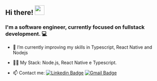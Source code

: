 <!-- <p align="center">
  <a href="https://github.com/anuraghazra/github-readme-stats">
    <img
      align="center"
      src="https://github-readme-stats.vercel.app/api/top-langs/?username=stelianok&layout=compact"
    />
  </a>
  <a href="https://github.com/anuraghazra/github-readme-stats">
    <img
      align="center"
      height="165"
      src="https://github-readme-stats.vercel.app/api?username=stelianok&count_private=true&show_icons=true&custom_title=Github%20Status&hide=issues"
    />
  </a>
</p>
 -->
## Hi there! <img src="https://raw.githubusercontent.com/iampavangandhi/iampavangandhi/master/gifs/Hi.gif" width="30px">
### I'm a software engineer, currently focused on fullstack development. :computer:
- 🌱 I’m currently improving my skills in Typescript, React Native and Nodejs
- 👨‍💻 My Stack: Node.js, React Native e Typescript. </br>

- 📫 Contact me:  [![Linkedin Badge](https://img.shields.io/badge/-Kauã_Steliano-blue?style=flat-square&logo=Linkedin&logoColor=white&link=https://www.linkedin.com/in/kauã-steliano-107620181/)](https://www.linkedin.com/in/kauã-steliano-107620181/)
 [![Gmail Badge](https://img.shields.io/badge/-Gmail-c14438?style=flat-square&logo=Gmail&logoColor=white&link=mailto:stelianok@gmail.com)](mailto:stelianok@gmail.com/)
